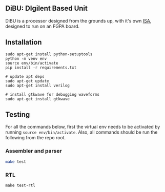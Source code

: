 ## DiBU: DIgilent Based Unit

DiBU is a processor designed from the grounds up, with it's own [ISA](https://www.overleaf.com/read/fgpwwyyhspns), designed to run on an FGPA board.

## Installation

```
sudo apt-get install python-setuptools
python -m venv env
source env/bin/activate
pip install -r requirements.txt

# update apt deps
sudo apt-get update
sudo apt-get install verilog

# install gtkwave for debugging waveforms
sudo apt-get install gtkwave
```

## Testing

For all the commands below, first the virtual env needs to be activated by running `source env/bin/activate`. Also, all commands should be run the following from the repo root.

### Assembler and parser

```bash
make test
```

### RTL

```
make test-rtl
```
